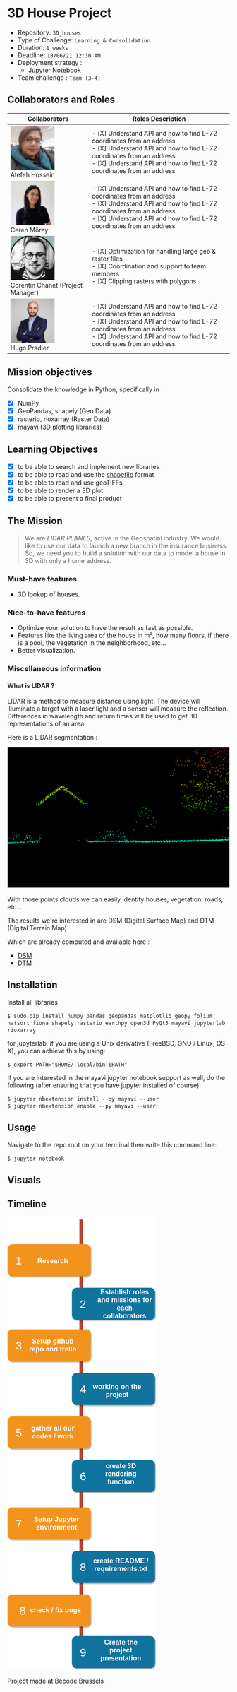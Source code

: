 # 3D House Project

- Repository: `3D_houses`
- Type of Challenge: `Learning & Consolidation`
- Duration: `1 weeks`
- Deadline: `18/06/21 12:30 AM`
- Deployment strategy :
  - Jupyter Notebook
- Team challenge : `Team (3-4)`

## Collaborators and Roles

| Collaborators                                         | Roles Description                                                                                                                           |
| ----------------------------------------------- | ------------------------------------------------------------------------------------------------------------------------------------- |
| <img src="images/atefeh.jpeg" alt="drawing" style="width:100px;"/> <br/> Atefeh Hossein| - [X] Understand API and how to find L-72 coordinates from an address <br/> - [X] Understand API and how to find L-72 coordinates from an address <br/> - [X] Understand API and how to find L-72 coordinates from an address <br/>        |
| <img src="images/ceren.jpeg" alt="drawing" style="width:100px;"/> <br/> Ceren Mörey | - [X] Understand API and how to find L-72 coordinates from an address <br/> - [X] Understand API and how to find L-72 coordinates from an address <br/> - [X] Understand API and how to find L-72 coordinates from an address <br/>                                             |
| <img src="images/corentin.png" alt="drawing" style="width:100px;"/> </br> Corentin Chanet (Project Manager)                                    | - [X] Optimization for handling large geo & raster files <br/> - [X] Coordination and support to team members <br/> - [X] Clipping rasters with polygons <br/> |
| <img src="images/hugo.jpeg" alt="drawing" style="width:100px;"/> <br/> Hugo Pradier                                     | - [X] Understand API and how to find L-72 coordinates from an address <br/> - [X] Understand API and how to find L-72 coordinates from an address <br/> - [X] Understand API and how to find L-72 coordinates from an address <br/>                                                       |
## Mission objectives

Consolidate the knowledge in Python, specifically in :

- [X] NumPy
- [X] GeoPandas, shapely (Geo Data)
- [X] rasterio, rioxarray (Raster Data)
- [X] mayavi (3D plotting libraries)

## Learning Objectives

- [X] to be able to search and implement new libraries
- [X] to be able to read and use the [shapefile](https://en.wikipedia.org/wiki/Shapefile) format
- [X] to be able to read and use geoTIFFs
- [X] to be able to render a 3D plot
- [X] to be able to present a final product

## The Mission

> We are _LIDAR PLANES_, active in the Geospatial industry. We would like to use our data to launch a new branch in the insurance business. So, we need you to build a solution with our data to model a house in 3D with only a home address.

### Must-have features

- 3D lookup of houses.

### Nice-to-have features

- Optimize your solution to have the result as fast as possible.
- Features like the living area of the house in m², how many floors, if there is a pool, the vegetation in the neighborhood, etc...
- Better visualization.

### Miscellaneous information

#### What is LIDAR ?

LIDAR is a method to measure distance using light. The device will illuminate a target with a laser light and a sensor will measure the reflection. Differences in wavelength and return times will be used to get 3D representations of an area.

Here is a LIDAR segmentation :

<img src="images/lidar.png" alt="drawing"/> <br/>

With those points clouds we can easily identify houses, vegetation, roads, etc...

The results we're interested in are DSM (Digital Surface Map) and DTM (Digital Terrain Map).

Which are already computed and available here :

- [DSM](http://www.geopunt.be/download?container=dhm-vlaanderen-ii-dsm-raster-1m&title=Digitaal%20Hoogtemodel%20Vlaanderen%20II,%20DSM,%20raster,%201m)
- [DTM](http://www.geopunt.be/download?container=dhm-vlaanderen-ii-dtm-raster-1m&title=Digitaal%20Hoogtemodel%20Vlaanderen%20II,%20DTM,%20raster,%201m)


## Installation

Install all libraries
```
$ sudo pip install numpy pandas geopandas matplotlib geopy folium natsort fiona shapely rasterio earthpy open3d PyQt5 mayavi jupyterlab rioxarray 
```
for jupyterlab, if you are using a Unix derivative (FreeBSD, GNU / Linux, OS X), you can achieve this by using:

```
$ export PATH="$HOME/.local/bin:$PATH"
```
If you are interested in the mayavi jupyter notebook support as well, do the following (after ensuring that you have jupyter installed of course):

```
$ jupyter nbextension install --py mayavi --user
$ jupyter nbextension enable --py mayavi --user
```

## Usage
Navigate to the repo root on your terminal then write this command line:
```
$ jupyter notebook
```

## Visuals

## Timeline
<img src="images/workflow2.png" alt="drawing"/> <br/>

Project made at Becode Brussels
